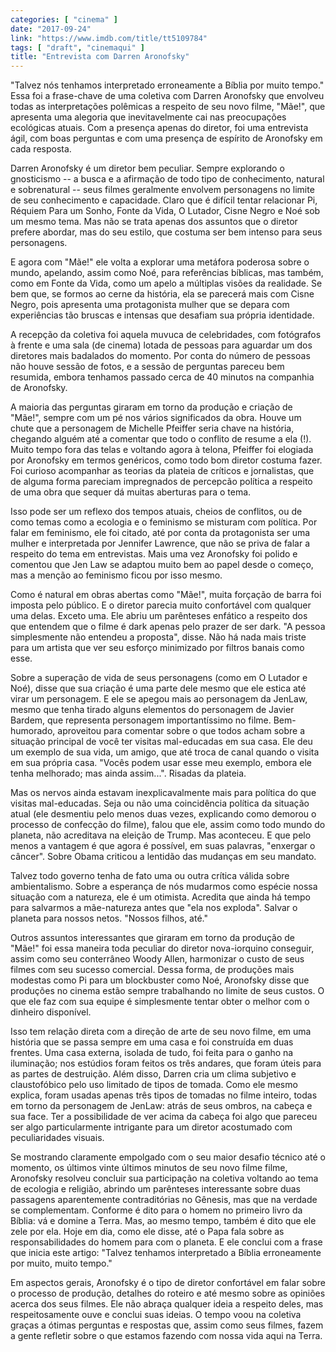 ```yaml
---
categories: [ "cinema" ]
date: "2017-09-24"
link: "https://www.imdb.com/title/tt5109784"
tags: [ "draft", "cinemaqui" ]
title: "Entrevista com Darren Aronofsky"
---
```

"Talvez nós tenhamos interpretado erroneamente a Bíblia por muito tempo." Essa foi a frase-chave de uma coletiva com Darren Aronofsky que envolveu todas as interpretações polêmicas a respeito de seu novo filme, "Mãe!", que apresenta uma alegoria que inevitavelmente cai nas preocupações ecológicas atuais. Com a presença apenas do diretor, foi uma entrevista ágil, com boas perguntas e com uma presença de espírito de Aronofsky em cada resposta.

Darren Aronofsky é um diretor bem peculiar. Sempre explorando o gnosticismo -- a busca e a afirmação de todo tipo de conhecimento, natural e sobrenatural -- seus filmes geralmente envolvem personagens no limite de seu conhecimento e capacidade. Claro que é difícil tentar relacionar Pi, Réquiem Para um Sonho, Fonte da Vida, O Lutador, Cisne Negro e Noé sob um mesmo tema. Mas não se trata apenas dos assuntos que o diretor prefere abordar, mas do seu estilo, que costuma ser bem intenso para seus personagens.

E agora com "Mãe!" ele volta a explorar uma metáfora poderosa sobre o mundo, apelando, assim como Noé, para referências bíblicas, mas também, como em Fonte da Vida, como um apelo a múltiplas visões da realidade. Se bem que, se formos ao cerne da história, ela se parecerá mais com Cisne Negro, pois apresenta uma protagonista mulher que se depara com experiências tão bruscas e intensas que desafiam sua própria identidade.

A recepção da coletiva foi aquela muvuca de celebridades, com fotógrafos à frente e uma sala (de cinema) lotada de pessoas para aguardar um dos diretores mais badalados do momento. Por conta do número de pessoas não houve sessão de fotos, e a sessão de perguntas pareceu bem resumida, embora tenhamos passado cerca de 40 minutos na companhia de Aronofsky.

A maioria das perguntas giraram em torno da produção e criação de "Mãe!", sempre com um pé nos vários significados da obra. Houve um chute que a personagem de Michelle Pfeiffer seria chave na história, chegando alguém até a comentar que todo o conflito de resume a ela (!). Muito tempo fora das telas e voltando agora à telona, Pfeiffer foi elogiada por Aronofsky em termos genéricos, como todo bom diretor costuma fazer. Foi curioso acompanhar as teorias da plateia de críticos e jornalistas, que de alguma forma pareciam impregnados de percepcão política a respeito de uma obra que sequer dá muitas aberturas para o tema.

Isso pode ser um reflexo dos tempos atuais, cheios de conflitos, ou de como temas como a ecologia e o feminismo se misturam com política. Por falar em feminismo, ele foi citado, até por conta da protagonista ser uma mulher e interpretada por Jennifer Lawrence, que não se priva de falar a respeito do tema em entrevistas. Mais uma vez Aronofsky foi polido e comentou que Jen Law se adaptou muito bem ao papel desde o começo, mas a menção ao feminismo ficou por isso mesmo.

Como é natural em obras abertas como "Mãe!", muita forçação de barra foi imposta pelo público. E o diretor parecia muito confortável com qualquer uma delas. Exceto uma. Ele abriu um parênteses enfático a respeito dos que entendem que o filme é dark apenas pelo prazer de ser dark. "A pessoa simplesmente não entendeu a proposta", disse. Não há nada mais triste para um artista que ver seu esforço minimizado por filtros banais como esse.

Sobre a superação de vida de seus personagens (como em O Lutador e Noé), disse que sua criação é uma parte dele mesmo que ele estica até virar um personagem. E ele se apegou mais ao personagem da JenLaw, mesmo que tenha tirado alguns elementos do personagem de Javier Bardem, que representa personagem importantíssimo no filme. Bem-humorado, aproveitou para comentar sobre o que todos acham sobre a situação principal de você ter visitas mal-educadas em sua casa. Ele deu um exemplo de sua vida, um amigo, que até troca de canal quando o visita em sua própria casa. "Vocês podem usar esse meu exemplo, embora ele tenha melhorado; mas ainda assim...". Risadas da plateia.

Mas os nervos ainda estavam inexplicavalmente mais para política do que visitas mal-educadas. Seja ou não uma coincidência política da situação atual (ele desmentiu pelo menos duas vezes, explicando como demorou o processo de confecção do filme), falou que ele, assim como todo mundo do planeta, não acreditava na eleição de Trump. Mas aconteceu. E que pelo menos a vantagem é que agora é possível, em suas palavras, "enxergar o câncer". Sobre Obama criticou a lentidão das mudanças em seu mandato.

Talvez todo governo tenha de fato uma ou outra crítica válida sobre ambientalismo. Sobre a esperança de nós mudarmos como espécie nossa situação com a natureza, ele é um otimista. Acredita que ainda há tempo para salvarmos a mãe-natureza antes que "ela nos exploda". Salvar o planeta para nossos netos. "Nossos filhos, até."

Outros assuntos interessantes que giraram em torno da produção de "Mãe!" foi essa maneira toda peculiar do diretor nova-iorquino conseguir, assim como seu conterrâneo Woody Allen, harmonizar o custo de seus filmes com seu sucesso comercial. Dessa forma, de produções mais modestas como Pi para um blockbuster como Noé, Aronofsky disse que produções no cinema estão sempre trabalhando no limite de seus custos. O que ele faz com sua equipe é simplesmente tentar obter o melhor com o dinheiro disponível.

Isso tem relação direta com a direção de arte de seu novo filme, em uma história que se passa sempre em uma casa e foi construída em duas frentes. Uma casa externa, isolada de tudo, foi feita para o ganho na iluminação; nos estúdios foram feitos os três andares, que foram úteis para as partes de destruição. Além disso, Darren cria um clima subjetivo e claustofóbico pelo uso limitado de tipos de tomada. Como ele mesmo explica, foram usadas apenas três tipos de tomadas no filme inteiro, todas em torno da personagem de JenLaw: atrás de seus ombros, na cabeça e sua face. Ter a possibilidade de ver acima da cabeça foi algo que pareceu ser algo particularmente intrigante para um diretor acostumado com peculiaridades visuais.

Se mostrando claramente empolgado com o seu maior desafio técnico até o momento, os últimos vinte últimos minutos de seu novo filme filme, Aronofsky resolveu concluir sua participação na coletiva voltando ao tema de ecologia e religião, abrindo um parênteses interessante sobre duas passagens aparentemente contraditórias no Gênesis, mas que na verdade se complementam. Conforme é dito para o homem no primeiro livro da Bíblia: vá e domine a Terra. Mas, ao mesmo tempo, também é dito que ele zele por ela. Hoje em dia, como ele disse, até o Papa fala sobre as responsabilidades do homem para com o planeta. E ele conclui com a frase que inicia este artigo: "Talvez tenhamos interpretado a Bíblia erroneamente por muito, muito tempo."

Em aspectos gerais, Aronofsky é o tipo de diretor confortável em falar sobre o processo de produção, detalhes do roteiro e até mesmo sobre as opiniões acerca dos seus filmes. Ele não abraça qualquer ideia a respeito deles, mas respeitosamente ouve e conclui suas ideias. O tempo voou na coletiva graças a ótimas perguntas e respostas que, assim como seus filmes, fazem a gente refletir sobre o que estamos fazendo com nossa vida aqui na Terra.
